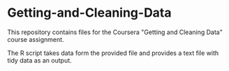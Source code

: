 # Getting-and-Cleaning-Data

This repository contains files for the Coursera "Getting and Cleaning Data" course assignment.

The R script takes data form the provided file and provides a text file with tidy data as an output.
